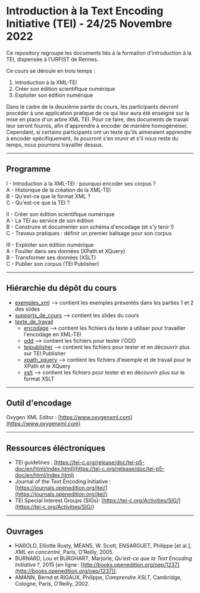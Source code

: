 # Introduction à la Text Encoding Initiative (TEI) - 24/25 Novembre 2022

Ce repository regroupe les documents liés à la formation d'introduction à la TEI, dispensée à l'URFIST de Rennes.

Ce cours se déroule en trois temps :
1. Introduction à la XML-TEI
2. Créer son édition scientifique numérique
3. Exploiter son édition numérique

Dans le cadre de la deuxième partie du cours, les participants devront procéder à une application pratique de ce qui leur aura été enseigné sur la mise en place d'un arbre XML TEI. Pour ce faire, des documents de travail leur seront fournis, afin d'apprendre à encoder de manière homogénéiser. Cependant, si certains participants ont un texte qu'ils aimeraient apprendre à encoder spécifiquement, ils pourront s'en munir et s'il nous reste du temps, nous pourrons travailler dessus.

___

## Programme

I - Introduction à la XML-TEI : pourquoi encoder ses corpus ?  
A - Historique de la création de la XML-TEI  
B - Qu'est-ce que le format XML ?  
C - Qu'est-ce que la TEI ?  

II - Créer son édition scientifique numérique  
A - La TEI au service de son édition  
B - Construire et documenter son schéma d'encodage (et s'y tenir !)  
C - Travaux pratiques : définir un premier balisage pour son corpus  

III - Exploiter son édition numérique  
A - Fouiller dans ses données (XPath et XQuery)  
B - Transformer ses données (XSLT)  
C - Publier son corpus (TEI Publisher)  

___

## Hiérarchie du dépôt du cours

* [exemples_xml](https://github.com/FloChiff/Introduction_TEI_2022/tree/main/exemples_xml) --> contient les exemples présentés dans les parties 1 et 2 des slides
* [supports_de_cours](https://github.com/FloChiff/Introduction_TEI_2022/tree/main/supports_de_cours) --> contient les slides du cours
* [texte_de_travail](https://github.com/FloChiff/Introduction_TEI_2022/tree/main/texte_de_travail)
  * [encodage](https://github.com/FloChiff/Introduction_TEI_2022/tree/main/texte_de_travail/encodage) --> contient les fichiers du texte à utiliser pour travailler l'encodage en XML-TEI
  * [odd](https://github.com/FloChiff/Introduction_TEI_2022/tree/main/texte_de_travail/odd) --> contient les fichiers pour tester l'ODD
  * [teipublisher](https://github.com/FloChiff/Introduction_TEI_2022/tree/main/texte_de_travail/teipublisher) --> contient les fichiers pour tester et en découvrir plus sur TEI Publisher
  * [xpath_xquery](https://github.com/FloChiff/Introduction_TEI_2022/tree/main/texte_de_travail/xpath_xquery) --> contient les fichiers d'exemple et de travail pour le XPath et le XQuery
  * [xslt](https://github.com/FloChiff/Introduction_TEI_2022/tree/main/texte_de_travail/xslt) --> contient les fichiers pour tester et en découvrir plus sur le format XSLT
___

## Outil d'encodage  

Oxygen XML Editor : [https://www.oxygenxml.com](https://www.oxygenxml.com)

___

## Ressources éléctroniques

- TEI guidelines : [https://tei-c.org/release/doc/tei-p5-doc/en/html/index.html](https://tei-c.org/release/doc/tei-p5-doc/en/html/index.html)  
- Journal of the Text Encoding Initiative : [https://journals.openedition.org/jtei/](https://journals.openedition.org/jtei/)  
- TEI Special Interest Groups (SIGs): [https://tei-c.org/Activities/SIG/](https://tei-c.org/Activities/SIG/)

___

## Ouvrages

- HAROLD, Elliotte Rusty, MEANS, W. Scott, ENSARGUET, Philippe [et al.], *XML en concentré*, Paris, O’Reilly, 2005.
- BURNARD, Lou et BURGHART, Marjorie, *Qu’est-ce que la Text Encoding Initiative ?*, 2015 [en ligne : [http://books.openedition.org/oep/1237](http://books.openedition.org/oep/1237)].
- AMANN, Bernd et RIGAUX, Philippe, *Comprendre XSLT*, Cambridge, Cologne, Paris, O’Reilly, 2002.

